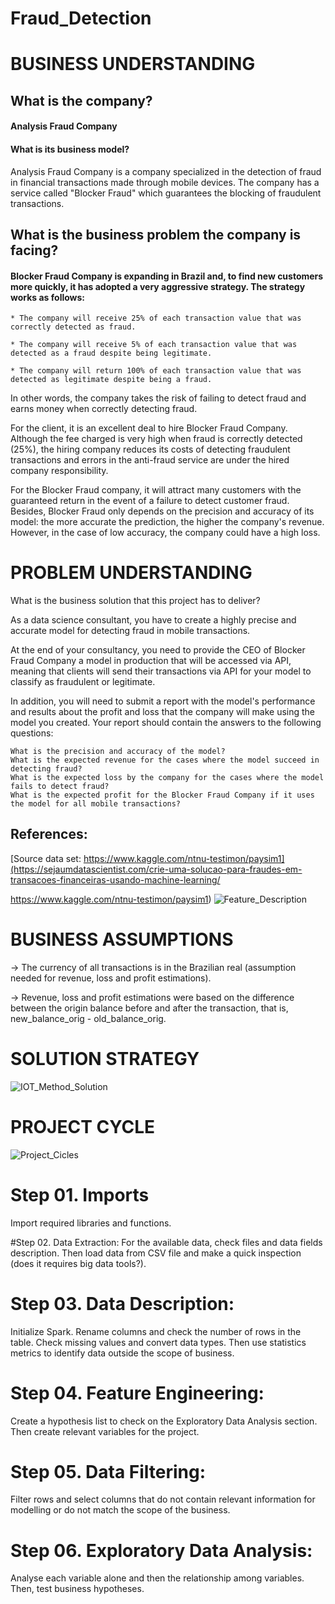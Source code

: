 # Fraud_Detection

# BUSINESS UNDERSTANDING
## What is the company?
#### Analysis Fraud Company

#### What is its business model?
Analysis Fraud Company is a company specialized in the detection of fraud in financial transactions made through mobile devices. The company has a service called "Blocker Fraud" which guarantees the blocking of fraudulent transactions.

## What is the business problem the company is facing?

#### Blocker Fraud Company is expanding in Brazil and, to find new customers more quickly, it has adopted a very aggressive strategy. The strategy works as follows:

    * The company will receive 25% of each transaction value that was correctly detected as fraud.

    * The company will receive 5% of each transaction value that was detected as a fraud despite being legitimate.

    * The company will return 100% of each transaction value that was detected as legitimate despite being a fraud.

In other words, the company takes the risk of failing to detect fraud and earns money when correctly detecting fraud.

For the client, it is an excellent deal to hire Blocker Fraud Company. Although the fee charged is very high when fraud is correctly detected (25%), the hiring company reduces its costs of detecting fraudulent transactions and errors in the anti-fraud service are under the hired company responsibility.

For the Blocker Fraud company, it will attract many customers with the guaranteed return in the event of a failure to detect customer fraud. Besides, Blocker Fraud only depends on the precision and accuracy of its model: the more accurate the prediction, the higher the company's revenue. However, in the case of low accuracy, the company could have a high loss.

# PROBLEM UNDERSTANDING
What is the business solution that this project has to deliver?

As a data science consultant, you have to create a highly precise and accurate model for detecting fraud in mobile transactions.

At the end of your consultancy, you need to provide the CEO of Blocker Fraud Company a model in production that will be accessed via API, meaning that clients will send their transactions via API for your model to classify as fraudulent or legitimate.

In addition, you will need to submit a report with the model's performance and results about the profit and loss that the company will make using the model you created. Your report should contain the answers to the following questions:

    What is the precision and accuracy of the model?
    What is the expected revenue for the cases where the model succeed in detecting fraud?
    What is the expected loss by the company for the cases where the model fails to detect fraud?
    What is the expected profit for the Blocker Fraud Company if it uses the model for all mobile transactions?

## References:
[Source data set: https://www.kaggle.com/ntnu-testimon/paysim1](https://sejaumdatascientist.com/crie-uma-solucao-para-fraudes-em-transacoes-financeiras-usando-machine-learning/

https://www.kaggle.com/ntnu-testimon/paysim1)
![Feature_Description](https://github.com/ehgeraldo/Fraud_Detection/assets/58346288/3503684d-e8ca-4394-8cce-cee9f06bb7b8)


# BUSINESS ASSUMPTIONS

-> The currency of all transactions is in the Brazilian real (assumption needed for revenue, loss and profit estimations).

-> Revenue, loss and profit estimations were based on the difference between the origin balance before and after the transaction, that is, new_balance_orig - old_balance_orig.

# SOLUTION STRATEGY
![IOT_Method_Solution](https://github.com/ehgeraldo/Fraud_Detection/assets/58346288/a15371e3-0e2b-4a0b-a919-7dee35a7b974)

# PROJECT CYCLE
![Project_Cicles](https://github.com/ehgeraldo/Fraud_Detection/assets/58346288/d0cb6f7b-894a-4cb6-9c2f-6138787d0bb5)

# Step 01. Imports
Import required libraries and functions.

#Step 02. Data Extraction:
For the available data, check files and data fields description. Then load data from CSV file and make a quick inspection (does it requires big data tools?).

# Step 03. Data Description:
Initialize Spark. Rename columns and check the number of rows in the table. Check missing values and convert data types. Then use statistics metrics to identify data outside the scope of business.

# Step 04. Feature Engineering:
Create a hypothesis list to check on the Exploratory Data Analysis section. Then create relevant variables for the project.

# Step 05. Data Filtering:
Filter rows and select columns that do not contain relevant information for modelling or do not match the scope of the business.

# Step 06. Exploratory Data Analysis:
Analyse each variable alone and then the relationship among variables. Then, test business hypotheses.




